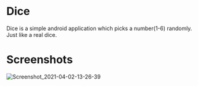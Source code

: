 # Dice
Dice is a simple android application which picks a number(1-6) randomly. Just like a real dice.
# Screenshots
![Screenshot_2021-04-02-13-26-39](https://user-images.githubusercontent.com/74759755/114772828-e735a680-9d8b-11eb-8f9c-4344bc2b8c99.jpeg)
